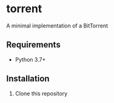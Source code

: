 # torrent

A minimal implementation of a BitTorrent

## Requirements

- Python 3.7+

## Installation

1. Clone this repository